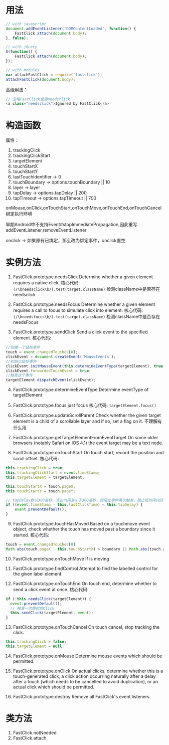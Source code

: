 # 用法
```javascript
// with javascript
document.addEventListener('DOMContentLoaded', function() {
    FastClick.attach(document.body);
}, false);

// with jQuery
$(function() {
    FastClick.attach(document.body);
});

// with modules
var attachFastClick = require('fastclick');
attachFastClick(document.body);
```
高级用法：
```javascript
// 忽略FastClick使用needsclick
<a class="needsclick">Ignored by FastClick</a>
```
# 构造函数
属性：
1. trackingClick
2. trackingClickStart
3. targetElement
4. touchStartX
5. touchStartY
6. lastTouchIdentifier -> 0
7. touchBoundary -> options.touchBoundary || 10
8. layer -> layer
9. tapDelay -> options.tapDelay || 200
10. tapTimeout -> options.tapTimeout || 700

onMouse,onClick,onTouchStart,onTouchMove,onTouchEnd,onTouchCancel 绑定执行环境

早期Android中不支持Event#stopImmediatePropagation,因此重写addEventListener,removeEventListener

onclick -> 如果原有已绑定，那么改为绑定事件，onclick置空

# 实例方法
1. FastClick.prototype.needsClick
Determine whether a given element requires a native click.
核心代码: `(/\bneedsclick\b/).test(target.className)`
检测className中是否存在needsclick

2. FastClick.prototype.needsFocus
Determine whether a given element requires a call to focus to simulate click into element.
核心代码: `(/\bneedsfocus\b/).test(target.className)`
检测className中是否存在needsFocus

3. FastClick.prototype.sendClick
Send a click event to the specified element.
核心代码:
```javascript
//创建一个鼠标事件
touch = event.changedTouches[0];
clickEvent = document.createEvent('MouseEvents');
//初始化鼠标事件
clickEvent.initMouseEvent(this.determineEventType(targetElement), true, true, window, 1, touch.screenX, touch.screenY, touch.clientX, touch.clientY, false, false, false, false, 0, null);
clickEvent.forwardedTouchEvent = true;
//触发这个事件
targetElement.dispatchEvent(clickEvent);
```

4. FastClick.prototype.determineEventType
Determine eventType of targetElement

5. FastClick.prototype.focus
just focus
核心代码: `targetElement.focus()`

6. FastClick.prototype.updateScrollParent
Check whether the given target element is a child of a scrollable layer and if so, set a flag on it.
不理解有什么用

7. FastClick.prototype.getTargetElementFromEventTarget
On some older browsers (notably Safari on iOS 4.1) the event target may be a text node.

8. FastClick.prototype.onTouchStart
On touch start, record the position and scroll offset.
核心代码:
```javascript
this.trackingClick = true;
this.trackingClickStart = event.timeStamp;
this.targetElement = targetElement;

this.touchStartX = touch.pageX;
this.touchStartY = touch.pageY;

// tapDelay默认300毫秒，点击时间差小于300毫秒，则阻止事件再次触发，阻止短时间内双击的问题
if ((event.timeStamp - this.lastClickTime) < this.tapDelay) {
    event.preventDefault();
}
```

9. FastClick.prototype.touchHasMoved
Based on a touchmove event object, check whether the touch has moved past a boundary since it started.
核心代码:
```javascript
touch = event.changedTouches[0]
Math.abs(touch.pageX - this.touchStartX) > boundary || Math.abs(touch.pageY - this.touchStartY) > boundary
```

10. FastClick.prototype.onTouchMove
If is moving

11. FastClick.prototype.findControl
Attempt to find the labelled control for the given label element.

12. FastClick.prototype.onTouchEnd
On touch end, determine whether to send a click event at once.
核心代码:
```javascript
if (!this.needsClick(targetElement)) {
  event.preventDefault(); 
  // 触发一次模拟的click
  this.sendClick(targetElement, event);
}
```

13. FastClick.prototype.onTouchCancel
On touch cancel, stop tracking the click.
```javascript
this.trackingClick = false;
this.targetElement = null;
```

14. FastClick.prototype.onMouse
Determine mouse events which should be permitted.

15. FastClick.prototype.onClick
On actual clicks, determine whether this is a touch-generated click, a click action occurring naturally after a delay after a touch (which needs to be cancelled to avoid duplication), or an actual click which should be permitted.

16. FastClick.prototype.destroy
Remove all FastClick's event listeners.

# 类方法
1. FastClick.notNeeded
2. FastClick.attach
